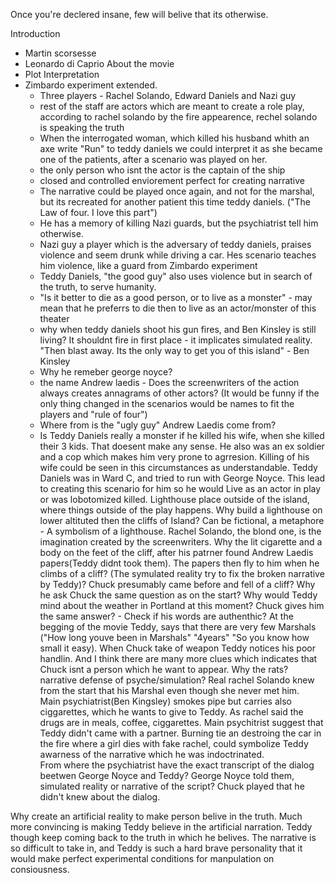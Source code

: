 
Once you're declered insane, few will belive that its otherwise.

Introduction
- Martin scorsesse
- Leonardo di Caprio
About the movie 
- Plot
Interpretation
- Zimbardo experiment extended.
	- Three players - Rachel Solando, Edward Daniels and Nazi guy
	- rest of the staff are actors which are meant to create a role play, according to rachel solando by the fire appearence, rechel solando is speaking the truth
	- When the interrogated woman, which killed his husband whith an axe write "Run" to teddy daniels we could interpret it as she became one of the patients, after a scenario was played on her.
	- the only person who isnt the actor is the captain of the ship
	- closed and controlled enviorement perfect for creating narrative
	- The narrative could be played once again, and not for the marshal, but its recreated for another patient this time teddy daniels. ("The Law of four. I love this part")
	- He has a memory of killing Nazi guards, but the psychiatrist tell him otherwise.
	- Nazi guy a player which is the adversary of teddy daniels, praises violence and seem drunk while driving a car. Hes scenario teaches him violence, like a guard from Zimbardo experiment
	- Teddy Daniels, "the good guy" also uses violence but in search of the truth, to serve humanity.
	- "Is it better to die as a good person, or to live as a monster" - may mean that he preferrs to die then to live as an actor/monster of this theater
	- why when teddy daniels shoot his gun fires, and Ben Kinsley is still living? It shouldnt fire in first place - it implicates simulated reality. "Then blast away. Its the only way to get you of this island" - Ben Kinsley
	- Why he remeber george noyce? 
	- the name Andrew laedis - Does the screenwriters of the action always creates annagrams of other actors?  (It would be funny if the only thing changed in the scenarios would be names to fit the players and "rule of four")
	- Where from is the "ugly guy" Andrew Laedis come from?
	- Is Teddy Daniels really a monster if he killed his wife, when she killed their 3 kids. That doesent make any sense. He also was an ex soldier and a cop which makes him very prone to agrresion. Killing of his wife could be seen in this circumstances as understandable.
Teddy Daniels was in Ward C, and tried to run with George Noyce. This lead to creating this scenario for him so he would Live as an actor in play or was lobotomized killed.
Lighthouse place outside of the island, where things outside of the play happens. Why build a lighthouse on lower altituted then the cliffs of Island? Can be fictional, a metaphore - A symbolism of a lighthouse.
Rachel Solando, the blond one, is the imagination created by the screenwriters.
Why the lit cigarette and a body on the feet of the cliff, after his patrner found Andrew Laedis papers(Teddy didnt took them). The papers then fly to him when he climbs of a cliff? (The symulated reality try to fix the broken narrative by Teddy)? Chuck presumably came before and fell of a cliff?
Why he ask Chuck the same question as on the start? Why would Teddy mind about the weather in Portland at this moment? Chuck gives him the same answer? - Check if his words are authenthic? At the begging of the movie Teddy, says that there are very few Marshals ("How long youve been in Marshals" "4years" "So you know how small it easy). When Chuck take of weapon Teddy notices his poor handlin. And I think there are many more clues which indicates that Chuck isnt a person which he want to appear.
Why the rats? narrative defense of psyche/simulation? Real rachel Solando knew from the start that his Marshal even though she never met him.   
Main psychiatrist(Ben Kingsley) smokes pipe but carries also ciggarettes, which he wants to give to Teddy. As rachel said the drugs are in meals, coffee, ciggarettes.
Main psychitrist suggest that Teddy didn't came with a partner. 
Burning tie an destroing the car in the fire where a girl dies with fake rachel, could symbolize Teddy awarness of the narrative which he was indoctrinated.   
From where the psychiatrist have the exact transcript of the dialog beetwen George Noyce and Teddy? George Noyce told them, simulated reality or narrative of the script? Chuck played that he didn't knew about the dialog.


Why create an artificial reality to make person belive in the truth. Much more convincing is making Teddy believe in the artificial narration. Teddy though keep coming back to the truth in which he belives.
The narrative is so difficult to take in, and Teddy is such a hard brave personality that it would make perfect experimental conditions for manpulation on consiousness.